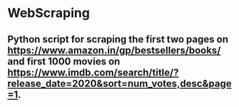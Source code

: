 # WebScraping
## Python script for scraping the first two pages on https://www.amazon.in/gp/bestsellers/books/ and first 1000 movies on https://www.imdb.com/search/title/?release_date=2020&sort=num_votes,desc&page=1. 
